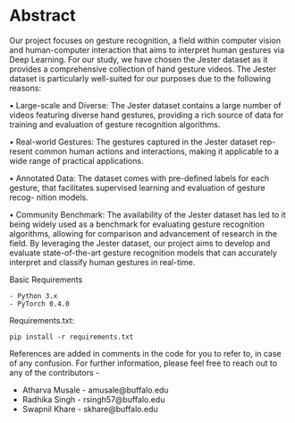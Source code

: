 
# Abstract


Our project focuses on gesture recognition, a field within computer vision and human-computer interaction that aims to interpret human gestures via Deep Learning. For our study, we have chosen the Jester dataset as it provides a comprehensive collection of hand gesture videos. The Jester dataset is particularly well-suited for our purposes due to the following reasons: 



• Large-scale and Diverse: The Jester dataset contains a large number of videos featuring diverse hand gestures, providing a rich source of data for training and evaluation of gesture recognition algorithms. 

• Real-world Gestures: The gestures captured in the Jester dataset rep- resent common human actions and interactions, making it applicable to a wide range of practical applications. 


• Annotated Data: The dataset comes with pre-defined labels for each gesture, that facilitates supervised learning and evaluation of gesture recog- nition models. 


• Community Benchmark: The availability of the Jester dataset has led to it being widely used as a benchmark for evaluating gesture recognition algorithms, allowing for comparison and advancement of research in the field. By leveraging the Jester dataset, our project aims to develop and evaluate state-of-the-art gesture recognition models that can accurately interpret and classify human gestures in real-time.


Basic Requirements
```shell
- Python 3.x
- PyTorch 0.4.0
 ```
 
Requirements.txt:  
```shell
pip install -r requirements.txt
```

References are added in comments in the code for you to refer to, in case of any confusion.
For further information, please feel free to reach out to any of the contributors -
  <ul>
    <li>Atharva Musale - amusale@buffalo.edu</li>
    <li>Radhika Singh - rsingh57@buffalo.edu</li>
    <li>Swapnil Khare - skhare@buffalo.edu</li>
  </ul>
